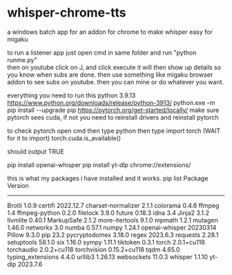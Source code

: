 # whisper-chrome-tts
a windows batch app for an addon for chrome to make whisper easy for migaku

to run a listener app just open cmd in same folder and run "python runme.py"  
then on youtube click on J, and click execute it will then show up details so you know when subs are done.
then use something like migaku browser addon to see subs on youtube. then you can mine or do whatever you want.


everything you need to run this
python 3.9.13
https://www.python.org/downloads/release/python-3913/
python.exe -m pip install --upgrade pip
https://pytorch.org/get-started/locally/
make sure pytorch sees cuda, if not you need to reinstall drivers and reinstall pytorch

to check pytorch open cmd then type
python
then type
import torch        (WAIT for it to import)
torch.cuda.is_available()

should output TRUE

pip install openai-whisper
pip install yt-dlp
chrome://extensions/ 

this is what my packages i have installed and it works.
pip list
Package            Version
------------------ ------------
Brotli             1.0.9
certifi            2022.12.7
charset-normalizer 2.1.1
colorama           0.4.6
ffmpeg             1.4
ffmpeg-python      0.2.0
filelock           3.9.0
future             0.18.3
idna               3.4
Jinja2             3.1.2
llvmlite           0.40.1
MarkupSafe         2.1.2
more-itertools     9.1.0
mpmath             1.2.1
mutagen            1.46.0
networkx           3.0
numba              0.57.1
numpy              1.24.1
openai-whisper     20230314
Pillow             9.3.0
pip                23.2
pycryptodomex      3.18.0
regex              2023.6.3
requests           2.28.1
setuptools         58.1.0
six                1.16.0
sympy              1.11.1
tiktoken           0.3.1
torch              2.0.1+cu118
torchaudio         2.0.2+cu118
torchvision        0.15.2+cu118
tqdm               4.65.0
typing_extensions  4.4.0
urllib3            1.26.13
websockets         11.0.3
whisper            1.1.10
yt-dlp             2023.7.6
